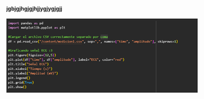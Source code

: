 #### jgbjgjhgjgjhjjygjygjgjj
![](https://github.com/TomasCobos-rgb/INFORME-1-LAB-SE-ALES-/blob/main/CARPETA%20IMAGENES/CODIGO%20ECG%20DAQ.png?raw=true)
